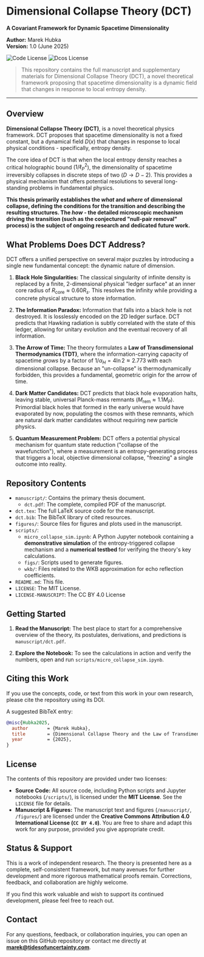 # Dimensional Collapse Theory (DCT)

**A Covariant Framework for Dynamic Spacetime Dimensionality**

**Author:** Marek Hubka  
**Version:** 1.0 (June 2025)  

![Code License](https://img.shields.io/badge/code-MIT-blue.svg)
![Dcos License](https://img.shields.io/badge/docs-CC--BY--NC--ND%204.0-lightgrey.svg)

> This repository contains the full manuscript and supplementary materials for Dimensional Collapse Theory (DCT), a novel theoretical framework proposing that spacetime dimensionality is a dynamic field that changes in response to local entropy density.

---

## Overview

**Dimensional Collapse Theory (DCT)**, is a novel theoretical physics framework. DCT proposes that spacetime dimensionality is not a fixed constant, but a dynamical field $D(x)$ that changes in response to local physical conditions - specifically, entropy density.

The core idea of DCT is that when the local entropy density reaches a critical holographic bound ($1/\ell_P^2$), the dimensionality of spacetime irreversibly collapses in discrete steps of two ($D \to D-2$). This provides a physical mechanism that offers potential resolutions to several long-standing problems in fundamental physics.

**This thesis primarily establishes the *what* and *where* of dimensional collapse, defining the conditions for the transition and describing the resulting structures. The *how* - the detailed microscopic mechanism driving the transition (such as the conjectured "null-pair removal" process) is the subject of ongoing research and dedicated future work.**

## What Problems Does DCT Address?

DCT offers a unified perspective on several major puzzles by introducing a single new fundamental concept: the dynamic nature of dimension.

1.  **Black Hole Singularities:** The classical singularity of infinite density is replaced by a finite, 2-dimensional physical "ledger surface" at an inner core radius of $R_{\text{core}} \approx 0.60 R_s$. This resolves the infinity while providing a concrete physical structure to store information.

2.  **The Information Paradox:** Information that falls into a black hole is not destroyed. It is losslessly encoded on the 2D ledger surface. DCT predicts that Hawking radiation is subtly correlated with the state of this ledger, allowing for unitary evolution and the eventual recovery of all information.

3.  **The Arrow of Time:** The theory formulates a **Law of Transdimensional Thermodynamics (TDT)**, where the information-carrying capacity of spacetime *grows* by a factor of $1/\alpha_H = 4\ln 2 \approx 2.773$ with each dimensional collapse. Because an "un-collapse" is thermodynamically forbidden, this provides a fundamental, geometric origin for the arrow of time.

4.  **Dark Matter Candidates:** DCT predicts that black hole evaporation halts, leaving stable, universal Planck-mass remnants ($M_{\text{rem}} \approx 1.1 M_P$). Primordial black holes that formed in the early universe would have evaporated by now, populating the cosmos with these remnants, which are natural dark matter candidates without requiring new particle physics.

5.  **Quantum Measurement Problem:** DCT offers a potential physical mechanism for quantum state reduction ("collapse of the wavefunction"), where a measurement is an entropy-generating process that triggers a local, objective dimensional collapse, "freezing" a single outcome into reality.

## Repository Contents

*   `manuscript/`: Contains the primary thesis document.
    *   `dct.pdf`: The complete, compiled PDF of the manuscript.
*   `dct.tex`: The full LaTeX source code for the manuscript.
*   `dct.bib`: The BibTeX library of cited resources.
*   `figures/`: Source files for figures and plots used in the manuscript.
*   `scripts/`:
    *   `micro_collapse_sim.ipynb`: A Python Jupyter notebook containing a **demonstrative simulation** of the entropy-triggered collapse mechanism and a **numerical testbed** for verifying the theory's key calculations.
    *   `figs/`: Scripts used to generate figures.
    *   `wkb/`: Files related to the WKB approximation for echo reflection coefficients.
*   `README.md`: This file.
*   `LICENSE`: The MIT License.
*   `LICENSE-MANUSCRIPT`: The CC BY 4.0 License

## Getting Started

1.  **Read the Manuscript:** The best place to start for a comprehensive overview of the theory, its postulates, derivations, and predictions is `manuscript/dct.pdf`.

2.  **Explore the Notebook:** To see the calculations in action and verify the numbers, open and run `scripts/micro_collapse_sim.ipynb`.

## Citing this Work

If you use the concepts, code, or text from this work in your own research, please cite the repository using its DOI.

A suggested BibTeX entry:
```bibtex
@misc{Hubka2025,
  author       = {Marek Hubka},
  title        = {Dimensional Collapse Theory and the Law of Transdimensional Thermodynamics},
  year         = {2025},
}
```

## License

The contents of this repository are provided under two licenses:

*   **Source Code:** All source code, including Python scripts and Jupyter notebooks (`/scripts/`), is licensed under the **MIT License**. See the `LICENSE` file for details.
*   **Manuscript & Figures:** The manuscript text and figures (`/manuscript/`, `/figures/`) are licensed under the **Creative Commons Attribution 4.0 International License (`CC BY 4.0`)**. You are free to share and adapt this work for any purpose, provided you give appropriate credit.

## Status & Support

This is a work of independent research. The theory is presented here as a complete, self-consistent framework, but many avenues for further development and more rigorous mathematical proofs remain. Corrections, feedback, and collaboration are highly welcome.

If you find this work valuable and wish to support its continued development, please feel free to reach out.

## Contact

For any questions, feedback, or collaboration inquiries, you can open an issue on this GitHub repository or contact me directly at **marek@tidesofuncertainty.com**.